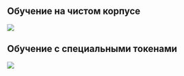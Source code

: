 ## Обучение на чистом корпусе
<img src="./imgs/загруженное.png">

## Обучение с специальными токенами
<img src="./imgs/загруженное_v2.png">
